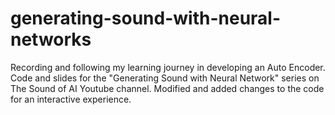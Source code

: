 # generating-sound-with-neural-networks
Recording and following my learning journey in developing an Auto Encoder.
Code and slides for the "Generating Sound with Neural Network" series on The Sound of AI Youtube channel.
Modified and added changes to the code for an interactive experience.
